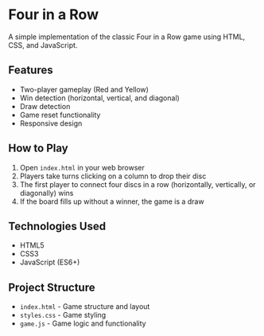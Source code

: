 # Four in a Row

A simple implementation of the classic Four in a Row game using HTML, CSS, and JavaScript.

## Features

- Two-player gameplay (Red and Yellow)
- Win detection (horizontal, vertical, and diagonal)
- Draw detection
- Game reset functionality
- Responsive design

## How to Play

1. Open `index.html` in your web browser
2. Players take turns clicking on a column to drop their disc
3. The first player to connect four discs in a row (horizontally, vertically, or diagonally) wins
4. If the board fills up without a winner, the game is a draw

## Technologies Used

- HTML5
- CSS3
- JavaScript (ES6+)

## Project Structure

- `index.html` - Game structure and layout
- `styles.css` - Game styling
- `game.js` - Game logic and functionality
